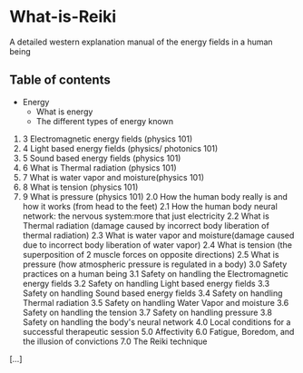 # What-is-Reiki
A detailed western explanation manual of the energy fields in a human being


## Table of contents
- Energy
  - What is energy
  - The different types of energy known
1. 3 Electromagnetic energy fields (physics 101)
1. 4 Light based energy fields (physics/ photonics 101)
1. 5 Sound based energy fields (physics 101)
1. 6 What is Thermal radiation (physics 101)
1. 7 What is water vapor and moisture(physics 101)
1. 8 What is tension (physics 101)
1. 9 What is pressure (physics 101)
2.0 How the human body really is and how it works (from head to the feet) 
2.1 How the human body neural network:  the nervous system:more that just electricity
2.2 What is Thermal radiation (damage caused by incorrect body liberation of thermal radiation)
2.3 What is water vapor and moisture(damage caused due to incorrect body liberation of water vapor)
2.4 What is tension (the superposition of 2 muscle forces on opposite directions)
2.5 What is pressure (how atmospheric pressure is regulated in a body)
3.0 Safety practices on a human being
3.1 Safety on handling the Electromagnetic energy fields
3.2 Safety on handling Light based energy fields
3.3 Safety on handling Sound based energy fields
3.4 Safety on handling Thermal radiation 
3.5 Safety on handling Water Vapor and moisture
3.6 Safety on handling the tension
3.7 Safety on handling pressure
3.8 Safety on handling the body's neural network
4.0 Local conditions for a successful therapeutic session
5.0 Affectivity
6.0 Fatigue, Boredom, and the illusion of  convictions
7.0 The Reiki technique 

[…]


